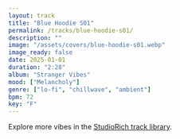 ```yaml
---
layout: track
title: "Blue Hoodie S01"
permalink: /tracks/blue-hoodie-s01/
description: ""
image: "/assets/covers/blue-hoodie-s01.webp"
image_ready: false
date: 2025-01-01
duration: "2:28"
album: "Stranger Vibes"
mood: ["Melancholy"]
genre: ["lo-fi", "chillwave", "ambient"]
bpm: 72
key: "F"
---
```


Explore more vibes in the [StudioRich track library](/tracks/).
